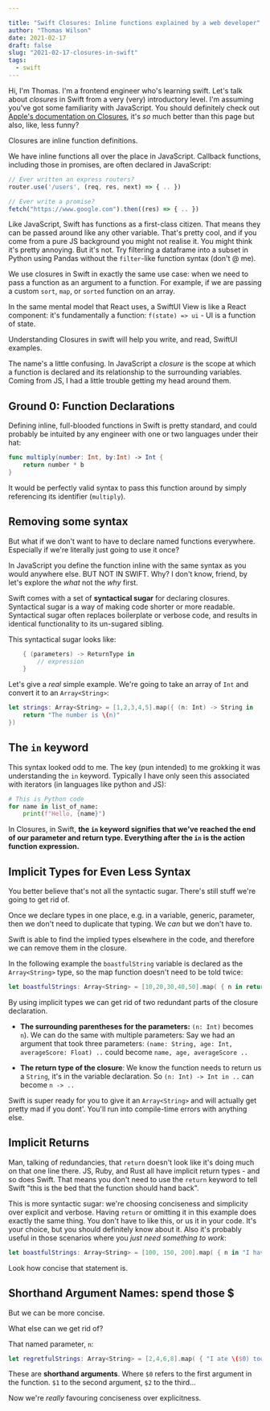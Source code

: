 ```yaml
---

title: "Swift Closures: Inline functions explained by a web developer"
author: "Thomas Wilson"
date: 2021-02-17
draft: false
slug: "2021-02-17-closures-in-swift"
tags:
  - swift
---
```


Hi, I'm Thomas. I'm a frontend engineer who's learning swift. Let's talk about _closures_ in Swift from a very (very) introductory level. I'm assuming you've got some familiarity with JavaScript. You should definitely check out [Apple's documentation on Closures](https://docs.swift.org/swift-book/LanguageGuide/Closures.html), it's _so_ much better than this page but also, like, less funny?

Closures are inline function definitions.

We have inline functions all over the place in JavaScript. Callback functions, including those in promises, are often declared in JavaScript:

```js
// Ever written an express routers?
router.use('/users', (req, res, next) => { .. })

// Ever write a promise?
fetch("https://www.google.com").then((res) => { .. })
```

Like JavaScript, Swift has functions as a first-class citizen. That means they can be passed around like any other variable. That's pretty cool, and if you come from a pure JS background you might not realise it. You might think it's pretty annoying. But it's not. Try filtering a dataframe into a subset in Python using Pandas without the `filter`-like function syntax (don't @ me).

We use closures in Swift in exactly the same use case: when we need to pass a function as an argument to a function. For example, if we are passing a custom `sort`, `map`, or `sorted` function on an array.

In the same mental model that React uses, a SwiftUI View is like a React component: it's fundamentally a function: `f(state) => ui` - UI is a function of state.

Understanding Closures in swift will help you write, and read, SwiftUI examples.

The name's a little confusing. In JavaScript a _closure_ is the scope at which a function is declared and its relationship to the surrounding variables. Coming from JS, I had a little trouble getting my head around them.

## Ground 0: Function Declarations

Defining inline, full-blooded functions in Swift is pretty standard, and could probably be intuited by any engineer with one or two languages under their hat:

```swift
func multiply(number: Int, by:Int) -> Int {
	return number * b
}
```

It would be perfectly valid syntax to pass this function around by simply referencing its identifier (`multiply`).

## Removing some syntax

But what if we don't want to have to declare named functions everywhere. Especially if we're literally just going to use it once?

In JavaScript you define the function inline with the same syntax as you would anywhere else. BUT NOT IN SWIFT. Why? I don't know, friend, by let's explore the _what_ not the _why_ first.

Swift comes with a set of **syntactical sugar** for declaring closures. Syntactical sugar is a way of making code shorter or more readable. Syntactical sugar often replaces boilerplate or verbose code, and results in identical functionality to its un-sugared sibling.

This syntactical sugar looks like:

```swift
	{ (parameters) -> ReturnType in
		// expression
	}
```

Let's give a _real_ simple example. We're going to take an array of `Int` and convert it to an `Array<String>`:

```swift
let strings: Array<String> = [1,2,3,4,5].map({ (n: Int) -> String in
	return "The number is \(n)"
})
```

## The `in` keyword

This syntax looked odd to me. The key (pun intended) to me grokking it was understanding the `in` keyword. Typically I have only seen this associated with iterators (in languages like python and JS):

```python
# This is Python code
for name in list_of_name:
	print(f"Hello, {name}")
```

In Closures, in Swift, **the `in` keyword signifies that we've reached the end of our parameter and return type. Everything after the `in` is the action function expression.**

## Implicit Types for Even Less Syntax

You better believe that's not all the syntactic sugar. There's still stuff we're going to get rid of.

Once we declare types in one place, e.g. in a variable, generic, parameter, then we don't need to duplicate that typing. We _can_ but we don't have to.

Swift is able to find the implied types elsewhere in the code, and therefore we can remove them in the closure.

In the following example the `boastfulString` variable is declared as the `Array<String>` type, so the map function doesn't need to be told twice:

```swift
let boastfulStrings: Array<String> = [10,20,30,40,50].map( { n in return "I have \(n) tacos!"})
```

By using implicit types we can get rid of two redundant parts of the closure declaration.

- **The surrounding parentheses for the parameters:** `(n: Int)` becomes `n`). We can do the same with multiple parameters: Say we had an argument that took three parameters: `(name: String, age: Int, averageScore: Float) ..` could become `name, age, averageScore ..`

- **The return type of the closure**: We know the function needs to return us a `String`, it's in the variable declaration. So `(n: Int) -> Int in ..` can become `n -> ..`

Swift is super ready for you to give it an `Array<String>` and will actually get pretty mad if you dont'. You'll run into compile-time errors with anything else.

## Implicit Returns

Man, talking of redundancies, that `return` doesn't look like it's doing much on that one line there. JS, Ruby, and Rust all have implicit return types - and so does Swift. That means you don't need to use the `return` keyword to tell Swift "this is the bed that the function should hand back".

This is more syntactic sugar: we're choosing conciseness and simplicity over explicit and verbose. Having `return` or omitting it in this example does exactly the same thing. You don't have to like this, or us it in your code. It's your choice, but you should definitely know about it. Also it's probably useful in those scenarios where you _just need something to work_:

```swift
let boastfulStrings: Array<String> = [100, 150, 200].map( { n in "I have \(n) taco!" })
```

Look how concise that statement is.

## Shorthand Argument Names: spend those \$

But we can be more concise.

What else can we get rid of?

That named parameter, `n`:

```swift
let regretfulStrings: Array<String> = [2,4,6,8].map( { "I ate \($0) too many tacos ):" })
```

These are **shorthand arguments**. Where `$0` refers to the first argument in the function. `$1` to the second argument, `$2` to the third...

Now we're _really_ favouring conciseness over explicitness.
